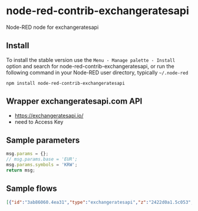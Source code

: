 node-red-contrib-exchangeratesapi
================

Node-RED node for exchangeratesapi



## Install

To install the stable version use the `Menu - Manage palette - Install`
option and search for node-red-contrib-exchangeratesapi, or run the following
command in your Node-RED user directory, typically `~/.node-red`

    npm install node-red-contrib-exchangeratesapi

## Wrapper exchangeratesapi.com API  
- https://exchangeratesapi.io/
- need to Access Key

## Sample parameters
```js
msg.params = {};
// msg.params.base = 'EUR';
msg.params.symbols = 'KRW';
return msg;

```

## Sample flows
```json
[{"id":"3ab86060.4ea31","type":"exchangeratesapi","z":"2422d0a1.5c053","name":"","url":"latest","base":"","symbols":"KRW","creds":"3a4aeaa5.e720d6","x":600,"y":120,"wires":[["e947f495.e22668"]]},{"id":"bc95624b.1f5fe","type":"inject","z":"2422d0a1.5c053","name":"","props":[{"p":"payload"},{"p":"topic","vt":"str"}],"repeat":"","crontab":"","once":false,"onceDelay":0.1,"topic":"","payload":"","payloadType":"date","x":200,"y":120,"wires":[["a2c60656.85d268"]]},{"id":"e947f495.e22668","type":"debug","z":"2422d0a1.5c053","name":"","active":true,"tosidebar":true,"console":false,"tostatus":false,"complete":"payload","targetType":"msg","statusVal":"","statusType":"auto","x":830,"y":120,"wires":[]},{"id":"a2c60656.85d268","type":"function","z":"2422d0a1.5c053","name":"","func":"msg.params = {};\n// msg.params.base = 'USD'\nmsg.params.symbols = 'KRW'\nreturn msg;","outputs":1,"noerr":0,"initialize":"","finalize":"","x":380,"y":120,"wires":[["3ab86060.4ea31"]]},{"id":"3a4aeaa5.e720d6","type":"exchangerates-key","name":""}]
```
